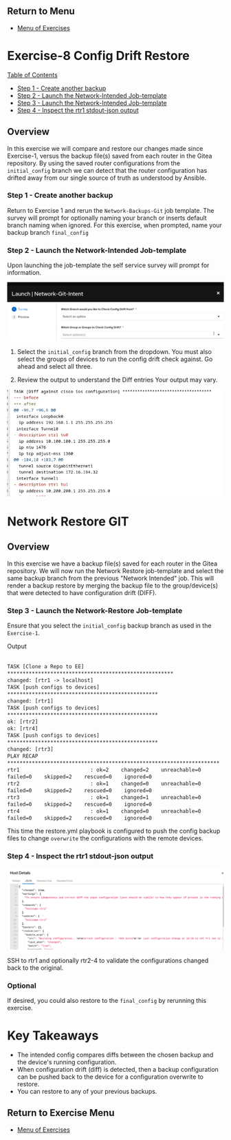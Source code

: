 ## Return to Menu
 - [Menu of Exercises](../README.md)

# Exercise-8 Config Drift Restore

[Table of Contents](#table-of-contents)
- [Step 1 - Create another backup](#step-1---create-another-backup)
- [Step 2 -  Launch the Network-Intended Job-template](#step-2---launch-the-network-intended-job-template)
- [Step 3 - Launch the Network-Intended Job-template](#step-3---launch-the-network-restore-job-template)
- [Step 4 - Inspect the rtr1 stdout-json output](#step-3---inspect-the-rtr1-stdout-json-output)

## Overview
In this exercise we will compare and restore our changes made since Exercise-1, versus the backup file(s) saved from each router in the Gitea repository. By using the saved router configurations from the `initial_config` branch we can detect that the router configuration has drifted away from our single source of truth as understood by Ansible.

### Step 1 - Create another backup
Return to Exercise 1 and rerun the `Network-Backups-Git` job template. The survey will prompt for optionally naming your branch or inserts default branch naming when ignored. For this exercise, when prompted, name your backup branch `final_config`

### Step 2 - Launch the Network-Intended Job-template
Upon launching the job-template the self service survey will prompt for information.

![survey](../images/survey1.png)
1. Select the `initial_config` branch from the dropdown. You must also select the groups of devices to run the config drift check against. Go ahead and select all three.

 2. Review the output to understand the Diff entries
 Your output may vary. 

![diff](../images/diff.png)

# Network Restore GIT

## Overview
In this exercise we have a backup file(s) saved for each router in the Gitea repository. We will now run the Network Restore job-template and select the same backup branch from the previous "Network Intended" job. This will render a backup restore by merging the backup file to the group/device(s) that were detected to have configuration drift (DIFF).

### Step 3 - Launch the Network-Restore Job-template
Ensure that you select the `initial_config` backup branch as used in the `Exercise-1`.

Output
~~~

TASK [Clone a Repo to EE] ******************************************************
changed: [rtr1 -> localhost]
TASK [push configs to devices] *************************************************
changed: [rtr1]
TASK [push configs to devices] *************************************************
ok: [rtr2]
ok: [rtr4]
TASK [push configs to devices] *************************************************
changed: [rtr3]
PLAY RECAP *********************************************************************
rtr1                       : ok=2    changed=2    unreachable=0    failed=0    skipped=2    rescued=0    ignored=0   
rtr2                       : ok=1    changed=0    unreachable=0    failed=0    skipped=2    rescued=0    ignored=0   
rtr3                       : ok=1    changed=1    unreachable=0    failed=0    skipped=2    rescued=0    ignored=0   
rtr4                       : ok=1    changed=0    unreachable=0    failed=0    skipped=2    rescued=0    ignored=0   
~~~

This time the restore.yml playbook is configured to push the config backup files to change `overwrite` the configurations with the remote devices. 

### Step 4 - Inspect the rtr1 stdout-json output
![changed](../images/changed.png)

SSH to rtr1 and optionally rtr2-4 to validate the configurations changed back to the original.

### Optional
If desired, you could also restore to the `final_config` by rerunning this exercise.


# Key Takeaways
* The intended config compares diffs between the chosen backup and the device's running configuration.
* When configuration drift (diff) is detected, then a backup configuration can be pushed back to the device for a configuration overwrite to restore.
* You can restore to any of your previous backups.

## Return to Exercise Menu
 - [Menu of Exercises](../README.md)